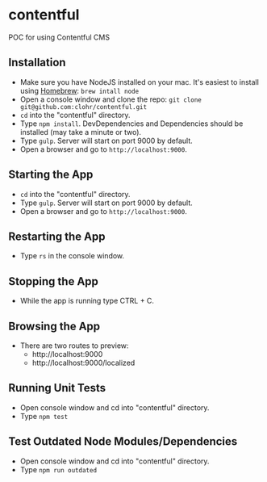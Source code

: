 # contentful
POC for using Contentful CMS 

## Installation
* Make sure you have NodeJS installed on your mac. It's easiest to install using [Homebrew](http://brew.sh/):
```brew intall node```
* Open a console window and clone the repo: ```git clone git@github.com:clohr/contentful.git``` 
* ```cd``` into the "contentful" directory. 
* Type ```npm install```. DevDependencies and Dependencies should be installed (may take a minute or two).
* Type ```gulp```. Server will start on port 9000 by default.
* Open a browser and go to ```http://localhost:9000```.

## Starting the App
* ```cd``` into the "contentful" directory. 
* Type ```gulp```. Server will start on port 9000 by default.
* Open a browser and go to ```http://localhost:9000```.

## Restarting the App
* Type ```rs``` in the console window. 

## Stopping the App
* While the app is running type CTRL + C.

## Browsing the App
* There are two routes to preview:
    - http://localhost:9000
    - http://localhost:9000/localized

## Running Unit Tests
* Open console window and cd into "contentful" directory.
* Type ```npm test```

## Test Outdated Node Modules/Dependencies
* Open console window and cd into "contentful" directory.
* Type ```npm run outdated```

